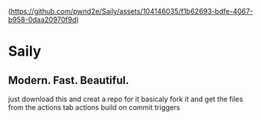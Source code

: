 
(https://github.com/pwnd2e/Saily/assets/104146035/f1b62693-bdfe-4067-b958-0daa20970f9d)




# Saily

## Modern. Fast. Beautiful.

just download this and creat a repo for it basicaly fork it and get the files from the actions tab
actions build on commit triggers
